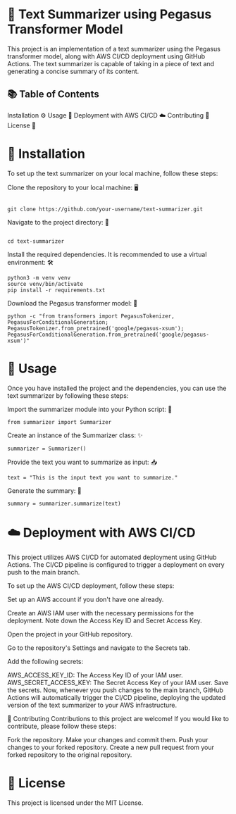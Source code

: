 #  📝 Text Summarizer using Pegasus Transformer Model

This project is an implementation of a text summarizer using the Pegasus transformer model, along with AWS CI/CD deployment using GitHub Actions. The text summarizer is capable of taking in a piece of text and generating a concise summary of its content.

## 📚 Table of Contents

Installation ⚙️
Usage 🚀
Deployment with AWS CI/CD ☁️
Contributing 🤝
License 📄

# 🔧 Installation
To set up the text summarizer on your local machine, follow these steps:

Clone the repository to your local machine: 🖥️
```shell

git clone https://github.com/your-username/text-summarizer.git

```
Navigate to the project directory: 📂
```shell

cd text-summarizer

```
Install the required dependencies. It is recommended to use a virtual environment: 🛠️
```shell
python3 -m venv venv
source venv/bin/activate
pip install -r requirements.txt

```
Download the Pegasus transformer model: 🤖
```shell
python -c "from transformers import PegasusTokenizer, PegasusForConditionalGeneration; PegasusTokenizer.from_pretrained('google/pegasus-xsum'); PegasusForConditionalGeneration.from_pretrained('google/pegasus-xsum')"

```
# 🚀 Usage
Once you have installed the project and the dependencies, you can use the text summarizer by following these steps:

Import the summarizer module into your Python script: 🐍
```shell
from summarizer import Summarizer

```
Create an instance of the Summarizer class: ✨
```shell
summarizer = Summarizer()

```
Provide the text you want to summarize as input: 📥
```shell
text = "This is the input text you want to summarize."

```
Generate the summary: 📃
```shell
summary = summarizer.summarize(text)

```
# ☁️ Deployment with AWS CI/CD
This project utilizes AWS CI/CD for automated deployment using GitHub Actions. The CI/CD pipeline is configured to trigger a deployment on every push to the main branch.

To set up the AWS CI/CD deployment, follow these steps:

Set up an AWS account if you don't have one already.

Create an AWS IAM user with the necessary permissions for the deployment. Note down the Access Key ID and Secret Access Key.

Open the project in your GitHub repository.

Go to the repository's Settings and navigate to the Secrets tab.

Add the following secrets:

AWS_ACCESS_KEY_ID: The Access Key ID of your IAM user.
AWS_SECRET_ACCESS_KEY: The Secret Access Key of your IAM user.
Save the secrets.
Now, whenever you push changes to the main branch, GitHub Actions will automatically trigger the CI/CD pipeline, deploying the updated version of the text summarizer to your AWS infrastructure.

🤝 Contributing
Contributions to this project are welcome! If you would like to contribute, please follow these steps:

Fork the repository.
Make your changes and commit them.
Push your changes to your forked repository.
Create a new pull request from your forked repository to the original repository.



# 📄 License
This project is licensed under the MIT License.
